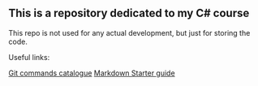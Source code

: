 ## This is a repository dedicated to my C# course

This repo is not used for any actual development, but just 
for storing the code.

Useful links:

[Git commands catalogue](https://www.git-scm.com)
[Markdown Starter guide](https://docs.github.com/en/get-started/writing-on-github/getting-started-with-writing-and-formatting-on-github/basic-writing-and-formatting-syntax)